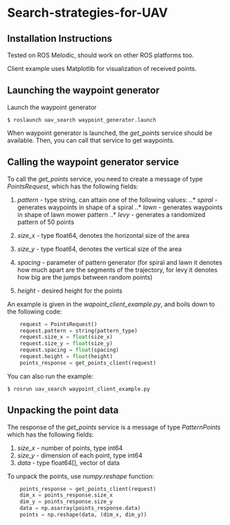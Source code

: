 # Search-strategies-for-UAV
Installation Instructions
-------------------------
Tested on ROS Melodic, should work on other ROS platforms too. 

Client example uses Matplotlib for visualization of received points.

Launching the waypoint generator
-----------

Launch the waypoint generator

```
$ roslaunch uav_search waypoint_generator.launch
```
When waypoint generator is launched, the *get_points* service should be available. Then, you can call that service to get waypoints.

Calling the waypoint generator service
-----------
To call the *get_points* service, you need to create a message of type *PointsRequest*, which has the following fields:

1. *pattern* - type string, can attain one of the following values:
..* *spiral* - generates waypoints in shape of a spiral
..* *lawn* - generates waypoints in shape of lawn mower pattern
..* *levy* - generates a randomized pattern of 50 points

2. *size_x* - type float64, denotes the horizontal size of the area
3. *size_y* - type float64, denotes the vertical size of the area
4. *spacing* - parameter of pattern generator (for spiral and lawn it denotes how much apart are the segments of the trajectory, for levy it denotes how big are the jumps between random points)
5. *height* - desired height for the points

An example is given in the *wapoint_client_example.py*, and boils down to the following code:

```python
	request = PointsRequest()
	request.pattern = string(pattern_type)
	request.size_x = float(size_x)
	request.size_y = float(size_y)
	request.spacing = float(spacing)
	request.height = float(height)
	points_response = get_points_client(request)
```
You can also run the example:
```
$ rosrun uav_search waypoint_client_example.py
```

Unpacking the point data
-----------
The response of the *get_points* service is a message of type *PatternPoints* which has the following fields:
1. *size_x* - number of points, type int64
2. *size_y* - dimension of each point, type int64
3. *data* - type float64[], vector of data

To unpack the points, use *numpy.reshape* function:
```python
	points_response = get_points_client(request)
	dim_x = points_response.size_x
	dim_y = points_response.size_y
	data = np.asarray(points_response.data)
	points = np.reshape(data, (dim_x, dim_y))
```